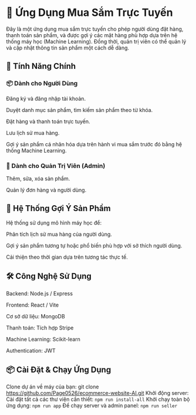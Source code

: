 # 🛒 Ứng Dụng Mua Sắm Trực Tuyến
Đây là một ứng dụng mua sắm trực tuyến cho phép người dùng đặt hàng, thanh toán sản phẩm, và được gợi ý các mặt hàng phù hợp dựa trên hệ thống máy học (Machine Learning). Đồng thời, quản trị viên có thể quản lý và cập nhật thông tin sản phẩm một cách dễ dàng.

## 🚀 Tính Năng Chính
### 📦 Dành cho Người Dùng
Đăng ký và đăng nhập tài khoản.

Duyệt danh mục sản phẩm, tìm kiếm sản phẩm theo từ khóa.

Đặt hàng và thanh toán trực tuyến.

Lưu lịch sử mua hàng.

Gợi ý sản phẩm cá nhân hóa dựa trên hành vi mua sắm trước đó bằng hệ thống Machine Learning.

### 🔧 Dành cho Quản Trị Viên (Admin)
Thêm, sửa, xóa sản phẩm.

Quản lý đơn hàng và người dùng.

## 🧠 Hệ Thống Gợi Ý Sản Phẩm
Hệ thống sử dụng mô hình máy học để:

Phân tích lịch sử mua hàng của người dùng.

Gợi ý sản phẩm tương tự hoặc phổ biến phù hợp với sở thích người dùng.

Cải thiện theo thời gian dựa trên tương tác thực tế.

## 🛠️ Công Nghệ Sử Dụng
Backend: Node.js / Express 

Frontend: React / Vite 

Cơ sở dữ liệu: MongoDB 

Thanh toán: Tích hợp Stripe

Machine Learning: Scikit-learn 

Authentication: JWT

## 📦 Cài Đặt & Chạy Ứng Dụng
Clone dự án về máy của bạn: git clone https://github.com/Page0526/ecommerce-website-AI.git
Khởi động server:
Cài đặt tất cả các thư viện cần thiết: ```npm run install-all```
Khởi chạy toàn bộ ứng dụng: ```npm run app```
Để chạy server và admin panel: ```npm run seller```
